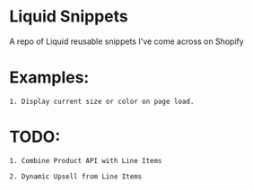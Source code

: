 # Liquid Snippets
A repo of Liquid reusable snippets I've come across on Shopify

# Examples:
    1. Display current size or color on page load.


# TODO: 
    1. Combine Product API with Line Items

    2. Dynamic Upsell from Line Items
